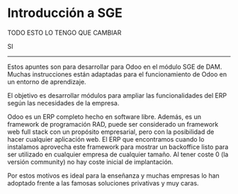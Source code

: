 # Introducción a SGE

TODO ESTO LO TENGO QUE CAMBIAR

SI

---

Estos apuntes son para desarrollar para Odoo en el módulo SGE de DAM. Muchas instrucciones están adaptadas para el funcionamiento de Odoo en un entorno de aprendizaje.

El objetivo es desarrollar módulos para ampliar las funcionalidades del ERP según las necesidades de la empresa.

Odoo es un ERP completo hecho en software libre. Además, es un framework de programación RAD, puede ser considerado un framework web full stack con un propósito empresarial, pero con la posibilidad de hacer cualquier aplicación web. El ERP que encontramos cuando lo instalamos aprovecha este framework para mostrar un backoffice listo para ser utilizado en cualquier empresa de cualquier tamaño. Al tener coste 0 (la versión community) no hay coste inicial de implantación.

Por estos motivos es ideal para la enseñanza y muchas empresas lo han adoptado frente a las famosas soluciones privativas y muy caras.


